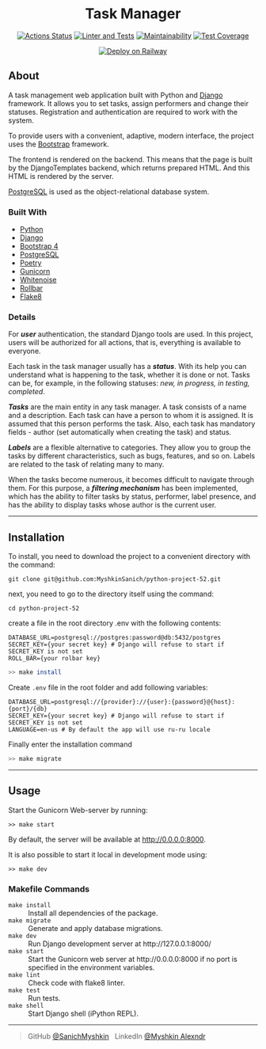 <div align="center">
  
<h1>Task Manager</h1>

[![Actions Status](https://github.com/SanichMakakich/python-project-52/workflows/hexlet-check/badge.svg)](https://github.com/SanichMakakich/python-project-52/actions)
[![Linter and Tests](https://github.com/SanichMyshkin/python-project-52/actions/workflows/django-test_and_lint.yml/badge.svg)](https://github.com/SanichMyshkin/python-project-52/actions/workflows/django-test_and_lint.yml)
[![Maintainability](https://api.codeclimate.com/v1/badges/9fbede7f94882cc43b8b/maintainability)](https://codeclimate.com/github/SanichMyshkin/python-project-52/maintainability)
[![Test Coverage](https://api.codeclimate.com/v1/badges/9fbede7f94882cc43b8b/test_coverage)](https://codeclimate.com/github/SanichMyshkin/python-project-52/test_coverage)

[![Deploy on Railway](https://railway.app/button.svg)](https://web-production-a9f18.up.railway.app/)

</div>

## About

A task management web application built with Python and [Django](https://www.djangoproject.com/) framework. It allows you to set tasks, assign performers and change their statuses. Registration and authentication are required to work with the system.

To provide users with a convenient, adaptive, modern interface, the project uses the [Bootstrap](https://getbootstrap.com/) framework.

The frontend is rendered on the backend. This means that the page is built by the DjangoTemplates backend, which returns prepared HTML. And this HTML is rendered by the server.

[PostgreSQL](https://www.postgresql.org/) is used as the object-relational database system.

### Built With

* [Python](https://www.python.org/)
* [Django](https://www.djangoproject.com/)
* [Bootstrap 4](https://getbootstrap.com/)
* [PostgreSQL](https://www.postgresql.org/)
* [Poetry](https://python-poetry.org/)
* [Gunicorn](https://gunicorn.org/)
* [Whitenoise](http://whitenoise.evans.io/en/latest/)
* [Rollbar](https://rollbar.com/)
* [Flake8](https://flake8.pycqa.org/en/latest/)

### Details

For **_user_** authentication, the standard Django tools are used. In this project, users will be authorized for all actions, that is, everything is available to everyone.

Each task in the task manager usually has a **_status_**. With its help you can understand what is happening to the task, whether it is done or not. Tasks can be, for example, in the following statuses: _new, in progress, in testing, completed_.

**_Tasks_** are the main entity in any task manager. A task consists of a name and a description. Each task can have a person to whom it is assigned. It is assumed that this person performs the task. Also, each task has mandatory fields - author (set automatically when creating the task) and status.

**_Labels_** are a flexible alternative to categories. They allow you to group the tasks by different characteristics, such as bugs, features, and so on. Labels are related to the task of relating many to many.

When the tasks become numerous, it becomes difficult to navigate through them. For this purpose, a **_filtering mechanism_** has been implemented, which has the ability to filter tasks by status, performer, label presence, and has the ability to display tasks whose author is the current user.

---

## Installation
To install, you need to download the project to a convenient directory with the command:
```
git clone git@github.com:MyshkinSanich/python-project-52.git
```
next, you need to go to the directory itself using the command:
```
cd python-project-52
```
create a file in the root directory .env with the following contents:
```
DATABASE_URL=postgresql://postgres:password@db:5432/postgres
SECRET_KEY={your secret key} # Django will refuse to start if SECRET_KEY is not set
ROLL_BAR={your rolbar key}
```



```bash
>> make install
```

Create `.env` file in the root folder and add following variables:
```dotenv
DATABASE_URL=postgresql://{provider}://{user}:{password}@{host}:{port}/{db}
SECRET_KEY={your secret key} # Django will refuse to start if SECRET_KEY is not set
LANGUAGE=en-us # By default the app will use ru-ru locale
```
Finally enter the installation command
```bash
>> make migrate
```

---

## Usage

Start the Gunicorn Web-server by running:

```shell
>> make start
```

By default, the server will be available at http://0.0.0.0:8000.

It is also possible to start it local in development mode using:

```shell
>> make dev
```

### Makefile Commands

<dl>
    <dt><code>make install</code></dt>
    <dd>Install all dependencies of the package.</dd>
    <dt><code>make migrate</code></dt>
    <dd>Generate and apply database migrations.</dd>
    <dt><code>make dev</code></dt>
    <dd>Run Django development server at http://127.0.0.1:8000/</dd>
    <dt><code>make start</code></dt>
    <dd>Start the Gunicorn web server at http://0.0.0.0:8000 if no port is specified in the environment variables.</dd>
    <dt><code>make lint</code></dt>
    <dd>Check code with flake8 linter.</dd>
    <dt><code>make test</code></dt>
    <dd>Run tests.</dd>
    <dt><code>make shell</code></dt>
    <dd>Start Django shell (iPython REPL).</dd>
</dl>

---
> GitHub [@SanichMyshkin](https://github.com/SanichMyshkin) &nbsp;
> LinkedIn [@Myshkin Alexndr](https://www.linkedin.com)